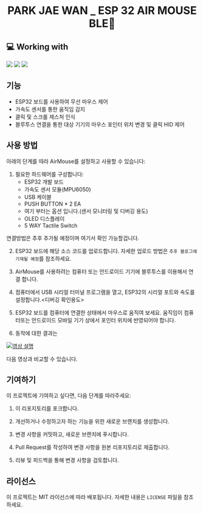 <!-- 
Widget https://github.com/anuraghazra/github-readme-stats
Badges https://github.com/Ileriayo/markdown-badges
Icons  https://gist.github.com/rxaviers/7360908
 -->

<h1 align="center">PARK JAE WAN _ ESP 32 AIR MOUSE BLE🐾</h1>

<!-- LANGUAGES Widget -->
<!-- ![Top Langs](https://github-readme-stats.vercel.app/api/top-langs/?username=nrmhvr&exclude_repo=github-readme-stats&hide=ANTLR,Jasmin&langs_count=6&layout=compact&hide_border=true&theme=gruvbox_light) -->
<!--
<img align="left" src="https://github-readme-stats.vercel.app/api?username=nrmhvr&theme=gruvbox_light&hide_border=true&count_private=true&show_icons=false&custom_title=GitHub%20Stats😊"/>
-->

<h2>💻 Working with</h2>
<img src="https://img.shields.io/badge/C++-cppplus-blue?logo=cplusplus&logoColor=white">
<img src="https://img.shields.io/badge/C-C-blue?logo=c&logoColor=white">
<img src="https://img.shields.io/badge/espressif-espressif-blue?logo=espressif&logoColor=#E7352C">

<!--<h2>📚 Tech Stack</h2> -->
<!-- Languages 
![Java](https://img.shields.io/badge/java-%23ED8B00.svg?style=for-the-badge&logo=java&logoColor=white) ![Python](https://img.shields.io/badge/python-3670A0?style=for-the-badge&logo=python&logoColor=ffdd54) ![CSS3](https://img.shields.io/badge/css3-%231572B6.svg?style=for-the-badge&logo=css3&logoColor=white) ![C](https://img.shields.io/badge/c-%2300599C.svg?style=for-the-badge&logo=c&logoColor=white)
-->

<!-- Server
![Apache](https://img.shields.io/badge/apache-%23D42029.svg?style=for-the-badge&logo=apache&logoColor=white)
-->
<!-- DB 
![MySQL](https://img.shields.io/badge/mysql-%2300f.svg?style=for-the-badge&logo=mysql&logoColor=white) 
-->
<!-- Frameworks, Platforms and Libraries -->
<!-- ![Vue.js](https://img.shields.io/badge/vuejs-%2335495e.svg?style=for-the-badge&logo=vuedotjs&logoColor=%234FC08D) ![Anaconda](https://img.shields.io/badge/Anaconda-%2344A833.svg?style=for-the-badge&logo=anaconda&logoColor=white) ![Flask](https://img.shields.io/badge/flask-%23000.svg?style=for-the-badge&logo=flask&logoColor=white)  -->

<!-- IDE & Editors -->
<!-- ![Visual Studio Code](https://img.shields.io/badge/Visual%20Studio%20Code-0078d7.svg?style=for-the-badge&logo=visual-studio-code&logoColor=white) ![Atom](https://img.shields.io/badge/Atom-%2366595C.svg?style=for-the-badge&logo=atom&logoColor=white) ![Eclipse](https://img.shields.io/badge/Eclipse-FE7A16.svg?style=for-the-badge&logo=Eclipse&logoColor=white) ![Jupyter Notebook](https://img.shields.io/badge/jupyter-%23FA0F00.svg?style=for-the-badge&logo=jupyter&logoColor=white) -->

<!-- <h2>✏️ learning</h2> -->
<!-- <h2>💡 📁 Projects</h2> -->

## 기능

- ESP32 보드를 사용하여 무선 마우스 제어
- 가속도 센서를 통한 움직임 감지
- 클릭 및 스크롤 제스처 인식
- 블루투스 연결을 통한 대상 기기의 마우스 포인터 위치 변경 및 클릭 HID 제어

## 사용 방법

아래의 단계를 따라 AirMouse를 설정하고 사용할 수 있습니다:

1. 필요한 하드웨어를 구성합니다:
   - ESP32 개발 보드
   - 가속도 센서 모듈(MPU6050)
   - USB 케이블
   - PUSH BUTTON * 2 EA
   - 여기 부터는 옵션 입니다.(센서 모니터링 및 디버깅 용도) 
   - OLED 디스플레이
   - 5 WAY Tactile Switch
<div> 
연결방법은 추후 추가될 예정이며 여기서 확인 가능할겁니다.
</div> 

2. ESP32 보드에 해당 소스 코드를 업로드합니다. 자세한 업로드 방법은 `추후 블로그에 기재될 예정`를 참조하세요.

3. AirMouse를 사용하려는 컴퓨터 또는 안드로이드 기기에 블루투스를 이용해서 연결 합니다.

4. 컴퓨터에서 USB 시리얼 터미널 프로그램을 열고, ESP32의 시리얼 포트와 속도를 설정합니다.<디버깅 확인용도>

5. ESP32 보드를 컴퓨터에 연결한 상태에서 마우스로 움직여 보세요. 움직임이 컴퓨터또는 안드로이드 모바일 기기 상에서 포인터 위치에 반영되어야 합니다.

6. 동작에 대한 결과는 

[![영상 설명](https://img.youtube.com/vi/oS-1Ow5L00g/0.jpg)](https://www.youtube.com/watch?v=oS-1Ow5L00g)


 다음 영상과 비교할 수 있습니다.


## 기여하기

이 프로젝트에 기여하고 싶다면, 다음 단계를 따라주세요:

1. 이 리포지토리를 포크합니다.

2. 개선하거나 수정하고자 하는 기능을 위한 새로운 브랜치를 생성합니다.

3. 변경 사항을 커밋하고, 새로운 브랜치에 푸시합니다.

4. Pull Request를 작성하여 변경 사항을 원본 리포지토리로 제출합니다.

5. 리뷰 및 피드백을 통해 변경 사항을 검토합니다.

## 라이선스

이 프로젝트는 MIT 라이선스에 따라 배포됩니다. 자세한 내용은 `LICENSE` 파일을 참조하세요.